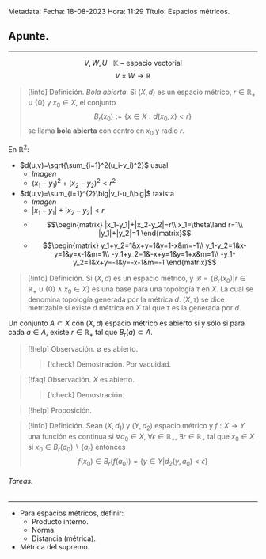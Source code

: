 Metadata:
Fecha: 18-08-2023
Hora: 11:29
Título: Espacios métricos.

## Apunte.
---
$$V,W,U\ \ \ \mathbb{K}-\text{espacio vectorial}$$ $$V\times W\longrightarrow\mathbb{R}$$

>[!info] Definición. *Bola abierta*.
>Si $(X,d)$ es un espacio métrico, $r\in\mathbb{R}_+\cup\{0\}$ y $x_0\in X$, el conjunto $$B_r(x_0):=\Big\{x\in X:d(x_0,x)<r\Big\}$$ se llama **bola abierta** con centro en $x_0$ y radio $r$.

En $\mathbb{R}^2$:
- $d(u,v)=\sqrt{\sum_{i=1}^2(u_i-v_i)^2}$ usual
	- *Imagen*
	- $(x_1-y_1)^2+(x_2-y_2)^2<r^2$
- $d(u,v)=\sum_{i=1}^{2}\big|v_i-u_i\big|$ taxista
	- *Imagen*
	- $|x_1-y_1|+|x_2-y_2|<r$
	- $$\begin{matrix} |x_1-y_1|+|x_2-y_2|=r\\ x_1=\theta\land r=1\\ |y_1|+|y_2|=1 \end{matrix}$$
	- $$\begin{matrix} y_1+y_2=1&x+y=1&y=1-x&m=-1\\ y_1-y_2=1&x-y=1&y=x-1&m=1\\ -y_1+y_2=1&-x+y=1&y=1+x&m=1\\ -y_1-y_2=1&x+y=-1&y=-x-1&m=-1 \end{matrix}$$

>[!info] Definición.
>Si $(X,d)$ es un espacio métrico, y $\mathcal{B}=\Big\{B_r(x_0)|r\in\mathbb{R}_+\cup\{0\}\land x_0\in X\Big\}$ es una base para una topología $\tau$ en $X$.
>La cual se denomina topología generada por la métrica $d$. $(X,\tau)$ se dice metrizable si existe $d$ métrica en $X$ tal que $\tau$ es la generada por $d$.
>

Un conjunto $A\subset X$ con $(X,d)$ espacio métrico es abierto sí y sólo si para cada $a\in A$, existe $r\in\mathbb{R}_+$ tal que $B_r(a)\subset A$.

>[!help] Observación.
>$\emptyset$ es abierto.
>>[!check] Demostración.
>>Por vacuidad.

>[!faq] Observación.
>$X$ es abierto.
>>[!check] Demostración.

>[!help] Proposición.
>


>[!info] Definición.
>Sean $(X,d_1)$ y $(Y,d_2)$ espacio métrico y $f:X\rightarrow Y$ una función es continua si $\forall a_0\in X$, $\forall \epsilon\in\mathbb{R}_+$, $\exists r\in\mathbb{R}_+$ tal que $x_0\in X$ si $x_0\in B_r(a_0)\backslash\{a_r\}$ entonces $$f(x_0)\in B_r\big(f(a_0)\big)=\Big\{y\in Y|d_2(y,a_0)<\epsilon\Big\}$$


###### Tareas.
---
- Para espacios métricos, definir:
	- Producto interno.
	- Norma.
	- Distancia (métrica).
- Métrica del supremo.